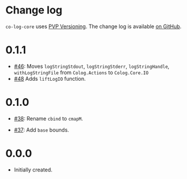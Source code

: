 Change log
==========

`co-log-core` uses [PVP Versioning][1].
The change log is available [on GitHub][2].

0.1.1
=====

* [#46](https://github.com/kowainik/co-log/issues/46):
  Moves `logStringStdout`, `logStringStderr`, `logStringHandle`,
  `withLogStringFile` from `Colog.Actions` to `Colog.Core.IO`
* [#48](https://github.com/kowainik/co-log/issues/48)
  Adds `liftLogIO` function.


0.1.0
=====

* [#38](https://github.com/kowainik/co-log/issues/38):
  Rename `cbind` to `cmapM`.

* [#37](https://github.com/kowainik/co-log/issues/37):
  Add `base` bounds.

0.0.0
=====
* Initially created.

[1]: https://pvp.haskell.org
[2]: https://github.com/kowainik/co-log/releases
